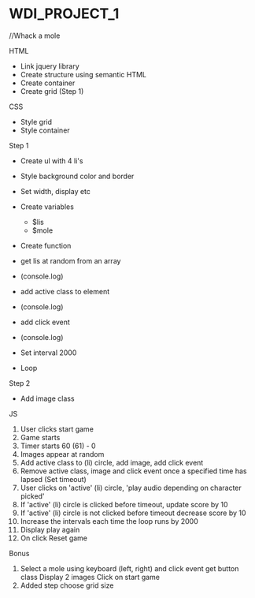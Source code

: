# WDI_PROJECT_1

//Whack a mole

HTML
- Link jquery library
- Create structure using semantic HTML
- Create container
- Create grid (Step 1)

CSS
- Style grid
- Style container

Step 1

- Create ul with 4 li's
- Style background color and border
- Set width, display etc

- Create variables
  - $lis
  - $mole

- Create function
- get lis at random from an array
- (console.log)
- add active class to element
- (console.log)
- add click event
- (console.log)
- Set interval 2000
- Loop

Step 2
- Add image class

JS
1. User clicks start game
2. Game starts
3. Timer starts 60 (61) - 0
4. Images appear at random
5. Add active class to (li) circle, add image, add click event
6. Remove active class, image and click event once a specified time has lapsed (Set timeout)
7. User clicks on 'active' (li) circle, 'play audio depending on character picked'
8. If 'active' (li) circle is clicked before timeout, update score by 10
9. If 'active' (li) circle is not clicked before timeout decrease score by 10
10. Increase the intervals each time the loop runs by 2000
11. Display play again
12. On click Reset game

Bonus
1. Select a mole using keyboard (left, right) and click event
   get button class
   Display 2 images
   Click on start game  
2. Added step choose grid size
